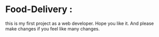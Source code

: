 # Food-Delivery : 
this is my first project as a web developer.
Hope you like it.
And please make changes if you feel like many changes.
